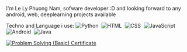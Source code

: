 I'm Le Ly Phuong Nam, sofware developer :D and looking forward to any android, web, deeplearning projects available

Techno and Language i use:
![Python](https://img.shields.io/badge/-Python-05122A?style=flat&logo=python)&nbsp;
![HTML](https://img.shields.io/badge/-HTML-05122A?style=flat&logo=HTML5)&nbsp;
![CSS](https://img.shields.io/badge/-CSS-05122A?style=flat&logo=CSS3&logoColor=1572B6)&nbsp;
![JavaScript](https://img.shields.io/badge/-JavaScript-05122A?style=flat&logo=javascript)&nbsp;
![Android](https://img.shields.io/badge/-Android-05122A?style=flat&logo=android)&nbsp;
![Java](https://img.shields.io/badge/-Java-05122A?style=flat&logo=java)&nbsp;

<a href="https://www.hackerrank.com/certificates/0274e2994e13">
    <img src="badges/problem_solving_basic_skill.png" alt="Problem Solving (Basic) Certificate">
</a>
